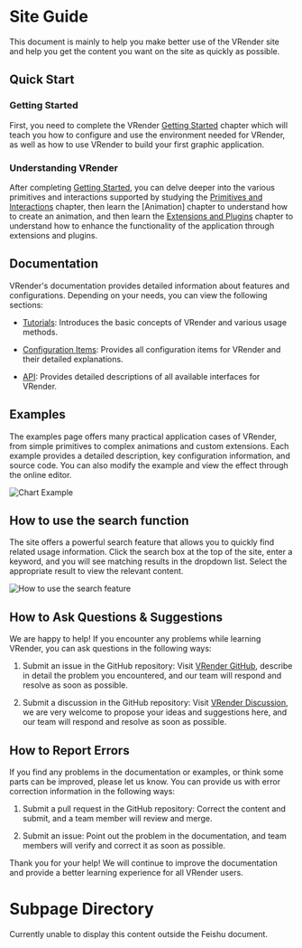 # Site Guide

This document is mainly to help you make better use of the VRender site and help you get the content you want on the site as quickly as possible.

## Quick Start

### Getting Started

First, you need to complete the VRender [Getting Started](./Getting_Started) chapter which will teach you how to configure and use the environment needed for VRender, as well as how to use VRender to build your first graphic application.

### Understanding VRender

After completing [Getting Started](./Getting_Started), you can delve deeper into the various primitives and interactions supported by studying the [Primitives and Interactions](./Your_First_Chart) chapter, then learn the [Animation] chapter to understand how to create an animation, and then learn the [Extensions and Plugins]() chapter to understand how to enhance the functionality of the application through extensions and plugins.

## Documentation

VRender's documentation provides detailed information about features and configurations. Depending on your needs, you can view the following sections:

- [Tutorials](./todo): Introduces the basic concepts of VRender and various usage methods.

- [Configuration Items](./todo): Provides all configuration items for VRender and their detailed explanations.

- [API](./todo): Provides detailed descriptions of all available interfaces for VRender.

## Examples

The examples page offers many practical application cases of VRender, from simple primitives to complex animations and custom extensions. Each example provides a detailed description, key configuration information, and source code. You can also modify the example and view the effect through the online editor.

![Chart Example](./images/examples.png)

## How to use the search function

The site offers a powerful search feature that allows you to quickly find related usage information. Click the search box at the top of the site, enter a keyword, and you will see matching results in the dropdown list. Select the appropriate result to view the relevant content.

![How to use the search feature](./images/search-function.png)

## How to Ask Questions & Suggestions

We are happy to help! If you encounter any problems while learning VRender, you can ask questions in the following ways:

1. Submit an issue in the GitHub repository: Visit [VRender GitHub](https://github.com/VisActor/VChart/issues/new/choose), describe in detail the problem you encountered, and our team will respond and resolve as soon as possible.

2. Submit a discussion in the GitHub repository: Visit [VRender Discussion](https://github.com/VisActor/VChart/discussions), we are very welcome to propose your ideas and suggestions here, and our team will respond and resolve as soon as possible.

## How to Report Errors

If you find any problems in the documentation or examples, or think some parts can be improved, please let us know. You can provide us with error correction information in the following ways:

1. Submit a pull request in the GitHub repository: Correct the content and submit, and a team member will review and merge.

2. Submit an issue: Point out the problem in the documentation, and team members will verify and correct it as soon as possible.

Thank you for your help! We will continue to improve the documentation and provide a better learning experience for all VRender users.

# Subpage Directory

Currently unable to display this content outside the Feishu document.